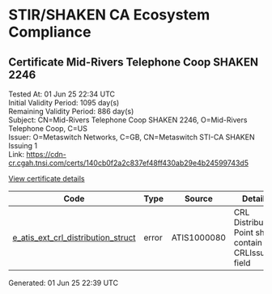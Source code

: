 # STIR/SHAKEN CA Ecosystem Compliance

## Certificate Mid-Rivers Telephone Coop SHAKEN 2246

Tested At: 01 Jun 25 22:34 UTC\
Initial Validity Period: 1095 day(s)\
Remaining Validity Period: 886 day(s)\
Subject: CN=Mid-Rivers Telephone Coop SHAKEN 2246, O=Mid-Rivers Telephone Coop, C=US\
Issuer: O=Metaswitch Networks, C=GB, CN=Metaswitch STI-CA SHAKEN Issuing 1\
Link: https://cdn-cr.cgah.tnsi.com/certs/140cb0f2a2c837ef48ff430ab29e4b24599743d5

[View certificate details](https://x509.io/?cert=MIIClDCCAjmgAwIBAgIQV1PrI%2Bb0NttxPu04stvmHTAKBggqhkjOPQQDAjBYMSswKQYDVQQDDCJNZXRhc3dpdGNoIFNUSS1DQSBTSEFLRU4gSXNzdWluZyAxMQswCQYDVQQGEwJHQjEcMBoGA1UECgwTTWV0YXN3aXRjaCBOZXR3b3JrczAeFw0yNDExMDQxMTM3MTdaFw0yNzExMDQxMTM3MTdaMGExCzAJBgNVBAYTAlVTMSIwIAYDVQQKDBlNaWQtUml2ZXJzIFRlbGVwaG9uZSBDb29wMS4wLAYDVQQDDCVNaWQtUml2ZXJzIFRlbGVwaG9uZSBDb29wIFNIQUtFTiAyMjQ2MFkwEwYHKoZIzj0CAQYIKoZIzj0DAQcDQgAErHUpOrwEUSaSkakwPkM9BwgqNf5Fj8yc27lPyMX7GIReVKFxvJsBMyXofwSKnf7kx96pDzuzHPVgIxTMOm0ibqOB2zCB2DAMBgNVHRMBAf8EAjAAMA4GA1UdDwEB%2FwQEAwIHgDAWBggrBgEFBQcBGgQKMAigBhYEMjI0NjBHBgNVHR8EQDA%2BMDygOqA4hjZodHRwczovL2F1dGhlbnRpY2F0ZS1hcGkuaWNvbmVjdGl2LmNvbS9kb3dubG9hZC92MS9jcmwwFwYDVR0gBBAwDjAMBgpghkgBhv8JAQEEMB0GA1UdDgQWBBRN9jouPdGnxEt%2FwOG1ES5mFtU6IDAfBgNVHSMEGDAWgBTNHqcAEBDaMh1pGjnV0kYLLDyH1jAKBggqhkjOPQQDAgNJADBGAiEA4ZYGqJDwU171Yg8dx9dpS2IA6tdEVGh8wnUqriXVRqECIQC7lhmYcyYvQudozNpKMqfuFESZ4B8PHxXXKqo46P5OWg%3D%3D)

| Code | Type | Source | Details |
|------|------|--------|---------|
| [e_atis_ext_crl_distribution_struct](../../ISSUES/e_atis_ext_crl_distribution_struct/README.md) | error | ATIS1000080 | CRL Distribution Point shall contain a CRLIssuer field |


Generated: 01 Jun 25 22:39 UTC
